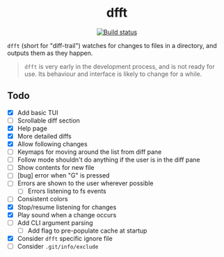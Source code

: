 <p align="center">
  <h1 align="center">dfft</h1>
  <p align="center">
    <a href="https://github.com/dhth/dfft/actions/workflows/main.yml"><img alt="Build status" src="https://img.shields.io/github/actions/workflow/status/dhth/dfft/main.yml?style=flat-square"></a>
  </p>
</p>

`dfft` (short for "diff-trail") watches for changes to files in a directory, and
outputs them as they happen.

> `dfft` is very early in the development process, and is not ready for use.
> Its behaviour and interface is likely to change for a while.

Todo
---

- [x] Add basic TUI
- [ ] Scrollable diff section
- [x] Help page
- [x] More detailed diffs
- [x] Allow following changes
- [ ] Keymaps for moving around the list from diff pane
- [ ] Follow mode shouldn't do anything if the user is in the diff pane
- [ ] Show contents for new file
- [ ] [bug] error when "G" is pressed
- [ ] Errors are shown to the user wherever possible
    - [ ] Errors listening to fs events
- [ ] Consistent colors
- [x] Stop/resume listening for changes
- [x] Play sound when a change occurs
- [ ] Add CLI argument parsing
    - [ ] Add flag to pre-populate cache at startup
- [x] Consider `dfft` specific ignore file
- [ ] Consider `.git/info/exclude`
